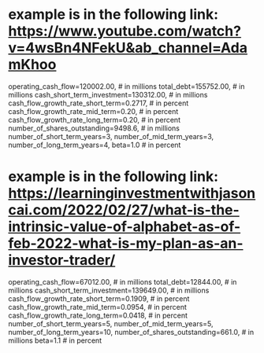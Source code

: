 #  example is in the following link: https://www.youtube.com/watch?v=4wsBn4NFekU&ab_channel=AdamKhoo
operating_cash_flow=120002.00,  # in millions
total_debt=155752.00,  # in millions
cash_short_term_investment=130312.00,  # in millions
cash_flow_growth_rate_short_term=0.2717,  # in percent
cash_flow_growth_rate_mid_term=0.20,  # in percent
cash_flow_growth_rate_long_term=0.20,  # in percent
number_of_shares_outstanding=9498.6,  # in millions
number_of_short_term_years=3,
number_of_mid_term_years=3,
number_of_long_term_years=4,
beta=1.0  # in percent

#  example is in the following link: https://learninginvestmentwithjasoncai.com/2022/02/27/what-is-the-intrinsic-value-of-alphabet-as-of-feb-2022-what-is-my-plan-as-an-investor-trader/
operating_cash_flow=67012.00,  # in millions
total_debt=12844.00,  # in millions
cash_short_term_investment=139649.00,  # in millions
cash_flow_growth_rate_short_term=0.1909,  # in percent
cash_flow_growth_rate_mid_term=0.0954,  # in percent
cash_flow_growth_rate_long_term=0.0418,  # in percent
number_of_short_term_years=5,
number_of_mid_term_years=5,
number_of_long_term_years=10,
number_of_shares_outstanding=661.0,  # in millions
beta=1.1  # in percent